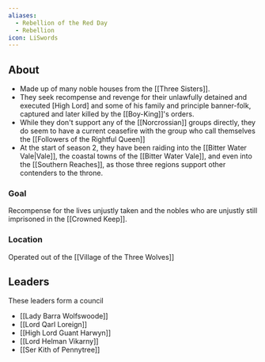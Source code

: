 ```yaml
---
aliases:
  - Rebellion of the Red Day
  - Rebellion
icon: LiSwords
---
```

## About

- Made up of many noble houses from the [[Three Sisters]].
- They seek recompense and revenge for their unlawfully detained and executed [High Lord] and some of his family and principle banner-folk, captured and later killed by the [[Boy-King]]'s orders. 
- While they don't support any of the [[Norcrossian]] groups directly, they do seem to have a current ceasefire with the group who call themselves the [[Followers of the Rightful Queen]]
- At the start of season 2, they have been raiding into the [[Bitter Water Vale|Vale]], the coastal towns of the [[Bitter Water Vale]], and even into the [[Southern Reaches]], as those three regions support other contenders to the throne.

### Goal
Recompense for the lives unjustly taken and the nobles who are unjustly still imprisoned in the [[Crowned Keep]].

### Location
Operated out of the [[Village of the Three Wolves]]

## Leaders

These leaders form a council

- [[Lady Barra Wolfswoode]]
- [[Lord Qarl Loreign]]
- [[High Lord Guant Harwyn]]
- [[Lord Helman Vikarny]]
- [[Ser Kith of Pennytree]]
